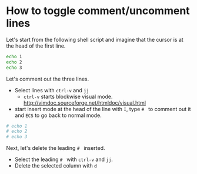 # How to toggle comment/uncomment lines

Let's start from the following shell script and imagine that the cursor is at the head of the first line.

```sh
echo 1
echo 2
echo 3
```

Let's comment out the three lines.

- Select lines with `ctrl-v` and `jj`
  - `ctrl-v` starts blockwise visual mode. http://vimdoc.sourceforge.net/htmldoc/visual.html
- start insert mode at the head of the line with `I`, type `# ` to comment out it and `ECS` to go back to normal mode.

```sh
# echo 1
# echo 2
# echo 3
```

Next, let's delete the leading `# ` inserted.

- Select the leading `# ` with `ctrl-v` and `jj`.
- Delete the selected column with `d`


